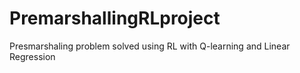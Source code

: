 # PremarshallingRLproject
Presmarshaling problem solved using RL with Q-learning and Linear Regression
